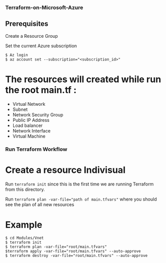 ### Terraform-on-Microsoft-Azure

## Prerequisites

Create a Resource Group

Set the current Azure subscription
```shell
$ Az login 
$ az account set --subscription="<subscription_id>" 
```
# The resources will created while run the root main.tf :

  - Virtual Network
  - Subnet
  - Network Security Group
  - Public IP Address
  - Load balancer
  - Network Interface
  - Virtual Machine
  

### Run Terraform Workflow

# Create a resource Indivisual 


Run `terraform init` since this is the first time we are running Terraform from this directory.

Run `terraform plan -var-file="path of main.tfvars"` where you should see the plan of all new resources

# Example 

```shell
$ cd Modules/Vnet
$ terraform init
$ terraform plan -var-file="root/main.tfvars"
$terraform apply -var-file="root/main.tfvars" --auto-approve
$ terraform destroy -var-file="root/main.tfvars" --auto-approve
```  


